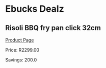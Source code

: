 
# Ebucks Dealz
## Risoli BBQ fry pan click 32cm
[Product Page](https://www.ebucks.com/web/shop/productSelected.do?prodId=1165622386&catId=704983235)

Price: R2299.00

Savings: 200.0


	